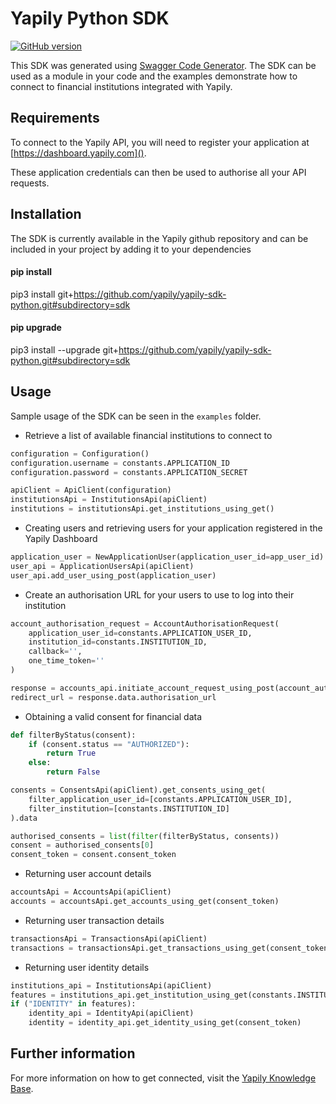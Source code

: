 # Yapily Python SDK
[![GitHub version](https://d25lcipzij17d.cloudfront.net/badge.svg?id=gh&type=6&v=1.229.0&x2=0)](http://badge.fury.io/gh/boennemann%2Fbadges)

This SDK was generated using [Swagger Code Generator](https://github.com/swagger-api/swagger-codegen). The SDK can be used as a module in your code and the examples demonstrate how to connect
to financial institutions integrated with Yapily.

## Requirements

To connect to the Yapily API, you will need to register your 
application at [https://dashboard.yapily.com]().

These application credentials can then be used to authorise all
your API requests.

## Installation

The SDK is currently available in the Yapily github repository and 
can be included in your project 
by adding it to your dependencies

#### pip install

pip3 install git+https://github.com/yapily/yapily-sdk-python.git#subdirectory=sdk

#### pip upgrade

pip3 install --upgrade git+https://github.com/yapily/yapily-sdk-python.git#subdirectory=sdk

## Usage

Sample usage of the SDK can be seen in the `examples` folder.

- Retrieve a list of available financial institutions to connect to

```python
configuration = Configuration()
configuration.username = constants.APPLICATION_ID
configuration.password = constants.APPLICATION_SECRET

apiClient = ApiClient(configuration)
institutionsApi = InstitutionsApi(apiClient)
institutions = institutionsApi.get_institutions_using_get()
```

- Creating users and retrieving users for your application registered in the Yapily Dashboard
```python
application_user = NewApplicationUser(application_user_id=app_user_id)
user_api = ApplicationUsersApi(apiClient)
user_api.add_user_using_post(application_user)
```

- Create an authorisation URL for your users to use to log into their institution

```python
account_authorisation_request = AccountAuthorisationRequest(
    application_user_id=constants.APPLICATION_USER_ID, 
    institution_id=constants.INSTITUTION_ID,
    callback='',
    one_time_token=''
)

response = accounts_api.initiate_account_request_using_post(account_auth_request=account_authorisation_request)
redirect_url = response.data.authorisation_url
```
 
- Obtaining a valid consent for financial data

```python
def filterByStatus(consent):
    if (consent.status == "AUTHORIZED"):
        return True
    else:
        return False

consents = ConsentsApi(apiClient).get_consents_using_get(
    filter_application_user_id=[constants.APPLICATION_USER_ID],
    filter_institution=[constants.INSTITUTION_ID]
).data

authorised_consents = list(filter(filterByStatus, consents))
consent = authorised_consents[0]
consent_token = consent.consent_token
```

- Returning user account details
```python
accountsApi = AccountsApi(apiClient)
accounts = accountsApi.get_accounts_using_get(consent_token)
```

- Returning user transaction details

```python
transactionsApi = TransactionsApi(apiClient)
transactions = transactionsApi.get_transactions_using_get(consent_token, accounts.data[0]._id)
```

- Returning user identity details
```python
institutions_api = InstitutionsApi(apiClient)
features = institutions_api.get_institution_using_get(constants.INSTITUTION_ID).features
if ("IDENTITY" in features):
    identity_api = IdentityApi(apiClient)
    identity = identity_api.get_identity_using_get(consent_token)
```

## Further information

For more information on how to get connected, visit the [Yapily Knowledge Base](https://kb.yapily.com).
